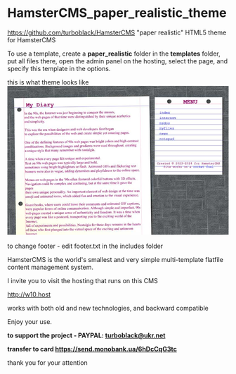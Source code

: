 # HamsterCMS_paper_realistic_theme

https://github.com/turboblack/HamsterCMS "paper realistic" HTML5 theme for HamsterCMS

To use a template, create a **paper_realistic** folder in the **templates** folder, put all files there, open the admin panel on the hosting, select the page, and specify this template in the options.

this is what theme looks like
![this is what theme looks like](https://github.com/turboblack/HamsterCMS_paper_realistic_theme/blob/main/screen.jpg)

to change footer - edit footer.txt in the includes folder

HamsterCMS is the world's smallest and very simple multi-template flatfile content management system.

I invite you to visit the hosting that runs on this CMS

http://w10.host

works with both old and new technologies, and backward compatible

Enjoy your use.

**to support the project - PAYPAL: turboblack@ukr.net**

**transfer to card https://send.monobank.ua/6hDcCqG3tc**

thank you for your attention
